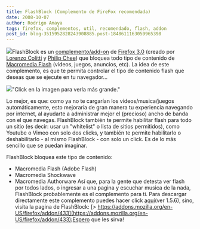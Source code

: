 ```yaml
---
title: FlashBlock (Complemento de FireFox recomendada)
date: 2008-10-07
author: Rodrigo Amaya
tags: firefox, complementos, util, recomendado, flash, addon
post_id: blog-3515952828243908885.post-1848611163059965398
---
```


[![](http://2.bp.blogspot.com/_ayvorITawE4/SOuM8GxsUqI/AAAAAAAABVQ/oqfDT6LbcLU/s320/flashblok.png)](http://2.bp.blogspot.com/_ayvorITawE4/SOuM8GxsUqI/AAAAAAAABVQ/oqfDT6LbcLU/s1600-h/flashblok.png)FlashBlock es un [complemento/add-on](http://srbyte.blogspot.com/2008/07/qu-es-un-complementoadd-on-de-firefox.html) de [Firefox 3.0](http://srbyte.blogspot.com/2008/07/el-guiness-record-de-firefox-3.html) (creado por [Lorenzo Colitti](https://addons.mozilla.org/en-US/firefox/user/188) y [Philip Chee](https://addons.mozilla.org/en-US/firefox/user/408)) que bloquea todo tipo de contenido de [Macromedia Flash](http://www.macromedia.com/software/flash/about/) (vídeos, juegos, anuncios, etc). La idea de este complemento, es que te permita controlar el tipo de contenido flash que deseas que se ejecute en tu navegador...

[![](http://4.bp.blogspot.com/_ayvorITawE4/SOuPR3zXvII/AAAAAAAABVY/BBAFPX9Dm8U/s320/flashblock.png)](http://4.bp.blogspot.com/_ayvorITawE4/SOuPR3zXvII/AAAAAAAABVY/BBAFPX9Dm8U/s1600-h/flashblock.png)"Click en la imagen para verla más grande."

Lo mejor, es que: como ya no te cargarían los vídeos/musica/juegos automáticamente, esto mejoraría de gran manera tu experiencia navegando por internet, al ayudarte a administrar mejor el (precioso) ancho de banda con el que navegas. FlashBlock también te permite habilitar flash para todo un sitio (es decir: usar un "whitelist" o lista de sitios permitidos), como Youtube o Vimeo con solo dos clicks, y también te permite habilitarlo o deshabilitarlo - al mismo FlashBlock - con solo un click. Es de lo más sencillo que se puedan imaginar.

FlashBlock bloquea este tipo de contenido:

- Macromedia Flash (Adobe Flash)
- Macromedia Shockwave
- Macromedia Authorware
Así que, para la gente que detesta ver flash por todos lados, o ingresar a una pagina y escuchar musica de la nada, FlashBlock probablemente es el complemento para ti. Para descargar directamente este complemento puedes hacer click [aquí](https://addons.mozilla.org/en-US/firefox/downloads/file/28413/flashblock-1.5.6-fx.xpi)(ver 1.5.6), sino, visita la pagina de FlashBlock: [> https://addons.mozilla.org/en-US/firefox/addon/433](https://addons.mozilla.org/en-US/firefox/addon/433)¡Espero que les sirva!